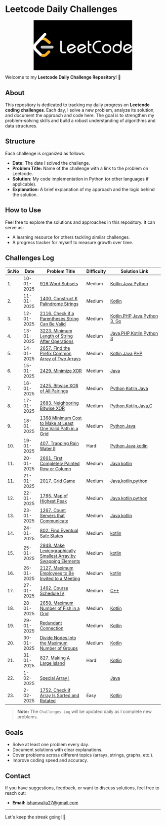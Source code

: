 # Leetcode Daily Challenges 
<center><img src="dataset-cover.jpg" width="320px" align="center"></center>

Welcome to my **Leetcode Daily Challenge Repository**! 🚀

## About
This repository is dedicated to tracking my daily progress on **Leetcode coding challenges**. Each day, I solve a new problem, analyze its solution, and document the approach and code here. The goal is to strengthen my problem-solving skills and build a robust understanding of algorithms and data structures.

## Structure
Each challenge is organized as follows:

- **Date:** The date I solved the challenge.
- **Problem Title:** Name of the challenge with a link to the problem on Leetcode.
- **Solution:** My code implementation in Python (or other languages if applicable).
- **Explanation:** A brief explanation of my approach and the logic behind the solution.

## How to Use
Feel free to explore the solutions and approaches in this repository. It can serve as:
- A learning resource for others tackling similar challenges.
- A progress tracker for myself to measure growth over time.

## Challenges Log
|Sr.No| Date      | Problem Title                         | Difficulty | Solution Link   |
|-----|-----------|---------------------------------------|------------|-----------------|
|1.| 10-01-2025 | [916 Word Subsets](https://github.com/ishanwalia7579/Daily-Leetcode-Challenge/blob/main/916.%20Word%20Subsets.md)                 | Medium     | [Kotlin,Java,Python](https://github.com/ishanwalia7579/Daily-Leetcode-Challenge/blob/main/916.%20Word%20Subsets.md)|
|2.| 11-01-2025 | [1400. Construct K Palindrome Strings](https://github.com/ishanwalia7579/Daily-Leetcode-Challenge/blob/main/1400.%20Construct%20K%20Palindrome%20Strings.md)              | Medium      | [Kotlin](https://github.com/ishanwalia7579/Daily-Leetcode-Challenge/blob/main/1400.%20Construct%20K%20Palindrome%20Strings.md)|
|3.| 12-01-2025 | [2116. Check if a Parentheses String Can Be Valid](https://github.com/ishanwalia7579/Daily-Leetcode-Challenge/blob/main/2116.%20Check%20if%20a%20Parentheses%20String%20Can%20Be%20Valid.md)  | Medium       | [Kotlin,PHP,Java,Python 3, Go ](https://github.com/ishanwalia7579/Daily-Leetcode-Challenge/blob/main/2116.%20Check%20if%20a%20Parentheses%20String%20Can%20Be%20Valid.md) |
|4.| 13-01-2025 | [3223. Minimum Length of String After Operations](https://github.com/ishanwalia7579/Daily-Leetcode-Challenge/blob/main/3223.%20Minimum%20Length%20of%20String%20After%20Operations.md) | Medium | [Java,PHP,Kotlin,Python 3](https://github.com/ishanwalia7579/Daily-Leetcode-Challenge/blob/main/3223.%20Minimum%20Length%20of%20String%20After%20Operations.md) |
|5.| 14-01-2025 | [2657. Find the Prefix Common Array of Two Arrays](https://github.com/ishanwalia7579/Daily-Leetcode-Challenge/blob/main/2657.%20Find%20the%20Prefix%20Common%20Array%20of%20Two%20Arrays.md) | Medium | [Kotlin,Java,PHP](https://github.com/ishanwalia7579/Daily-Leetcode-Challenge/blob/main/2657.%20Find%20the%20Prefix%20Common%20Array%20of%20Two%20Arrays.md) |
|6.| 15-01-2025 | [2429. Minimize XOR](https://github.com/ishanwalia7579/Daily-Leetcode-Challenge/blob/main/2429.%20Minimize%20XOR.md) | Medium | [Java](https://github.com/ishanwalia7579/Daily-Leetcode-Challenge/blob/main/2429.%20Minimize%20XOR.md) |
|7.| 16-01-2025 | [2425. Bitwise XOR of All Pairings](https://github.com/ishanwalia7579/Daily-Leetcode-Challenge/blob/main/2425.%20Bitwise%20XOR%20of%20All%20Pairings.md) | Medium | [Python,Kotlin,Java](https://github.com/ishanwalia7579/Daily-Leetcode-Challenge/blob/main/2425.%20Bitwise%20XOR%20of%20All%20Pairings.md) |
|8.| 17-01-2025 | [2683. Neighboring Bitwise XOR](https://github.com/ishanwalia7579/Daily-Leetcode-Challenge/blob/main/2683.%20Neighboring%20Bitwise%20XOR.md) | Medium | [Python,Kotlin,Java,C](https://github.com/ishanwalia7579/Daily-Leetcode-Challenge/blob/main/2683.%20Neighboring%20Bitwise%20XOR.md) |
|9.| 18-01-2025 | [1368 Minimum Cost to Make at Least One Valid Path in a Grid](https://github.com/ishanwalia7579/Daily-Leetcode-Challenge/blob/main/1368.%20Minimum%20Cost%20to%20Make%20at%20Least%20One%20Valid%20Path%20in%20a%20Grid.md) | Medium | [Python,Java](https://github.com/ishanwalia7579/Daily-Leetcode-Challenge/blob/main/1368.%20Minimum%20Cost%20to%20Make%20at%20Least%20One%20Valid%20Path%20in%20a%20Grid.md) |
|10.| 19-01-2025 | [407. Trapping Rain Water II](https://github.com/ishanwalia7579/Daily-Leetcode-Challenge/blob/main/407.%20Trapping%20Rain%20Water%20II.md) | Hard | [Python,Java,kotlin](https://github.com/ishanwalia7579/Daily-Leetcode-Challenge/blob/main/407.%20Trapping%20Rain%20Water%20II.md) |
|11.| 20-01-2025 | [2661. First Completely Painted Row or Column](https://github.com/ishanwalia7579/Daily-Leetcode-Challenge/blob/main/2661.%20First%20Completely%20Painted%20Row%20or%20Column.md) | Medium | [Java,kotlin](https://github.com/ishanwalia7579/Daily-Leetcode-Challenge/blob/main/2661.%20First%20Completely%20Painted%20Row%20or%20Column.md) |
|11.| 21-01-2025 | [2017. Grid Game](https://github.com/ishanwalia7579/Daily-Leetcode-Challenge/blob/main/2017.%20Grid%20Game.md) | Medium | [Java,kotlin,python](https://github.com/ishanwalia7579/Daily-Leetcode-Challenge/blob/main/2017.%20Grid%20Game.md) |
|12.| 22-01-2025 | [1765. Map of Highest Peak](https://github.com/ishanwalia7579/Daily-Leetcode-Challenge/blob/main/1765.%20Map%20of%20Highest%20Peak.md) | Medium | [Java,kotlin,python](https://github.com/ishanwalia7579/Daily-Leetcode-Challenge/blob/main/1765.%20Map%20of%20Highest%20Peak.md) |
|13.| 23-01-2025 | [1267. Count Servers that Communicate](https://github.com/ishanwalia7579/Daily-Leetcode-Challenge/blob/main/1267.%20Count%20Servers%20that%20Communicate.md) | Medium | [Java,kotlin](https://github.com/ishanwalia7579/Daily-Leetcode-Challenge/blob/main/1267.%20Count%20Servers%20that%20Communicate.md) |
|14.| 24-01-2025 | [802. Find Eventual Safe States](https://github.com/ishanwalia7579/Daily-Leetcode-Challenge/blob/main/802.%20Find%20Eventual%20Safe%20States.md) | Medium | [kotlin](https://github.com/ishanwalia7579/Daily-Leetcode-Challenge/blob/main/802.%20Find%20Eventual%20Safe%20States.md) |
|15.| 25-01-2025 | [2948. Make Lexicographically Smallest Array by Swapping Elements](https://github.com/ishanwalia7579/Daily-Leetcode-Challenge/blob/main/2948.%20Make%20Lexicographically%20Smallest%20Array%20by%20Swapping%20Elements.md) | Medium | [kotlin](https://github.com/ishanwalia7579/Daily-Leetcode-Challenge/blob/main/2948.%20Make%20Lexicographically%20Smallest%20Array%20by%20Swapping%20Elements.md) |
|16.| 26-01-2025 | [2127. Maximum Employees to Be Invited to a Meeting](https://github.com/ishanwalia7579/Daily-Leetcode-Challenge/blob/main/2127.%20Maximum%20Employees%20to%20Be%20Invited%20to%20a%20Meeting.md) | Medium | [kotlin](https://github.com/ishanwalia7579/Daily-Leetcode-Challenge/blob/main/2127.%20Maximum%20Employees%20to%20Be%20Invited%20to%20a%20Meeting.md) |
|17.| 27-01-2025 | [1462. Course Schedule IV](https://github.com/ishanwalia7579/Daily-Leetcode-Challenge/blob/main/1462.%20Course%20Schedule%20IV.md) | Medium | [C++](https://github.com/ishanwalia7579/Daily-Leetcode-Challenge/blob/main/1462.%20Course%20Schedule%20IV.md) |
|18.| 28-01-2025 | [2658. Maximum Number of Fish in a Grid](https://github.com/ishanwalia7579/Daily-Leetcode-Challenge/blob/main/2658.%20Maximum%20Number%20of%20Fish%20in%20a%20Grid.md) | Medium | [Kotlin](https://github.com/ishanwalia7579/Daily-Leetcode-Challenge/blob/main/2658.%20Maximum%20Number%20of%20Fish%20in%20a%20Grid.md) |
|19.| 29-01-2025 | [Redundant Connection]() | Medium | [Kotlin]() |
|20.| 30-01-2025 | [Divide Nodes Into the Maximum Number of Groups]() | Medium | [Kotlin]() |
|21.| 31-01-2025 | [827. Making A Large Island](https://github.com/ishanwalia7579/Daily-Leetcode-Challenge/blob/main/3151.%20Special%20Array%20I.md) | Hard | [Kotlin](https://github.com/ishanwalia7579/Daily-Leetcode-Challenge/blob/main/3151.%20Special%20Array%20I.md) |
|22.| 1-02-2025 | [Special Array I]() |  | [Java]() |
|23.| 2-02-2025 | [1752. Check if Array Is Sorted and Rotated](https://github.com/ishanwalia7579/Daily-Leetcode-Challenge/blob/main/1752.%20Check%20if%20Array%20Is%20Sorted%20and%20Rotated.md) | Easy | [Kotlin](https://github.com/ishanwalia7579/Daily-Leetcode-Challenge/blob/main/1752.%20Check%20if%20Array%20Is%20Sorted%20and%20Rotated.md) |


> **Note:** The `Challenges Log` will be updated daily as I complete new problems.

## Goals
- Solve at least one problem every day.
- Document solutions with clear explanations.
- Cover problems across different topics (arrays, strings, graphs, etc.).
- Improve coding speed and accuracy.

## Contact
If you have suggestions, feedback, or want to discuss solutions, feel free to reach out: 
- **Email:** ishanwalia27@gmail.com

---

Let's keep the streak going! 💪
